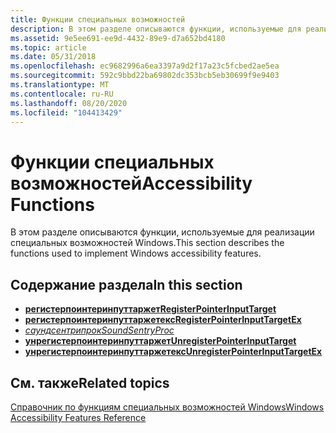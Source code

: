 ```yaml
---
title: Функции специальных возможностей
description: В этом разделе описываются функции, используемые для реализации специальных возможностей Windows.
ms.assetid: 9e5ee691-ee9d-4432-89e9-d7a652bd4180
ms.topic: article
ms.date: 05/31/2018
ms.openlocfilehash: ec9682996a6ea3397a9d2f17a23c5fcbed2ae5ea
ms.sourcegitcommit: 592c9bbd22ba69802dc353bcb5eb30699f9e9403
ms.translationtype: MT
ms.contentlocale: ru-RU
ms.lasthandoff: 08/20/2020
ms.locfileid: "104413429"
---
```

# <a name="accessibility-functions"></a><span data-ttu-id="18ec4-103">Функции специальных возможностей</span><span class="sxs-lookup"><span data-stu-id="18ec4-103">Accessibility Functions</span></span>

<span data-ttu-id="18ec4-104">В этом разделе описываются функции, используемые для реализации специальных возможностей Windows.</span><span class="sxs-lookup"><span data-stu-id="18ec4-104">This section describes the functions used to implement Windows accessibility features.</span></span>

## <a name="in-this-section"></a><span data-ttu-id="18ec4-105">Содержание раздела</span><span class="sxs-lookup"><span data-stu-id="18ec4-105">In this section</span></span>

-   [<span data-ttu-id="18ec4-106">**регистерпоинтеринпуттаржет**</span><span class="sxs-lookup"><span data-stu-id="18ec4-106">**RegisterPointerInputTarget**</span></span>](/windows/desktop/api/winuser/nf-winuser-registerpointerinputtarget)
-   [<span data-ttu-id="18ec4-107">**регистерпоинтеринпуттаржетекс**</span><span class="sxs-lookup"><span data-stu-id="18ec4-107">**RegisterPointerInputTargetEx**</span></span>](/windows/desktop/api/WinUser/nf-winuser-registerpointerinputtargetex)
-   <span data-ttu-id="18ec4-108">[*саундсентрипрок*](/previous-versions/windows/desktop/legacy/dd373647(v=vs.85))</span><span class="sxs-lookup"><span data-stu-id="18ec4-108">[*SoundSentryProc*](/previous-versions/windows/desktop/legacy/dd373647(v=vs.85))</span></span>
-   [<span data-ttu-id="18ec4-109">**унрегистерпоинтеринпуттаржет**</span><span class="sxs-lookup"><span data-stu-id="18ec4-109">**UnregisterPointerInputTarget**</span></span>](/windows/desktop/api/WinUser/nf-winuser-unregisterpointerinputtarget)
-   [<span data-ttu-id="18ec4-110">**унрегистерпоинтеринпуттаржетекс**</span><span class="sxs-lookup"><span data-stu-id="18ec4-110">**UnregisterPointerInputTargetEx**</span></span>](/windows/desktop/api/WinUser/nf-winuser-unregisterpointerinputtargetex)

## <a name="related-topics"></a><span data-ttu-id="18ec4-111">См. также</span><span class="sxs-lookup"><span data-stu-id="18ec4-111">Related topics</span></span>

<dl> <dt>

[<span data-ttu-id="18ec4-112">Справочник по функциям специальных возможностей Windows</span><span class="sxs-lookup"><span data-stu-id="18ec4-112">Windows Accessibility Features Reference</span></span>](windows-accessibility-features-reference.md)
</dt> </dl>

 

 